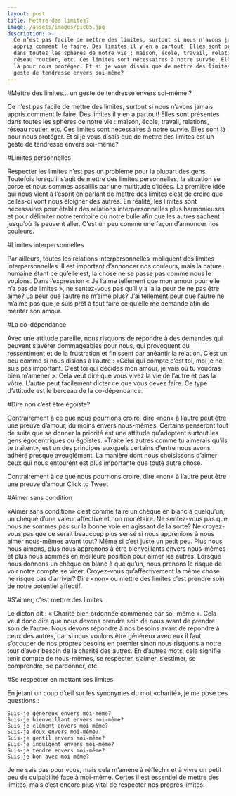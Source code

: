 ```yaml
---
layout: post
title: Mettre des limites?
image: /assets/images/pic05.jpg
description: >-
  Ce n’est pas facile de mettre des limites, surtout si nous n’avons jamais
  appris comment le faire. Des limites il y en a partout! Elles sont présentes
  dans toutes les sphères de notre vie : maison, école, travail, relations,
  réseau routier, etc. Ces limites sont nécessaires à notre survie. Elles sont
  là pour nous protéger. Et si je vous disais que de mettre des limites est un
  geste de tendresse envers soi-même?
---
```



#Mettre des limites… un geste de tendresse envers soi-même ?

Ce n’est pas facile de mettre des limites, surtout si nous n’avons jamais appris comment le faire. Des limites il y en a partout! Elles sont présentes dans toutes les sphères de notre vie : maison, école, travail, relations, réseau routier, etc. Ces limites sont nécessaires à notre survie. Elles sont là pour nous protéger. Et si je vous disais que de mettre des limites est un geste de tendresse envers soi-même?

 
#Limites personnelles

Respecter les limites n’est pas un problème pour la plupart des gens. Toutefois lorsqu’il s’agit de mettre des limites personnelles, la situation se corse et nous sommes assaillis par une multitude d’idées. La première idée qui nous vient à l’esprit en parlant de mettre des limites c’est de croire que celles-ci vont nous éloigner des autres. En réalité, les limites sont nécessaires pour établir des relations interpersonnelles plus harmonieuses et pour délimiter notre territoire ou notre bulle afin que les autres sachent jusqu’où ils peuvent aller. C’est un peu comme une façon d’annoncer nos couleurs.

 
#Limites interpersonnelles

Par ailleurs, toutes les relations interpersonnelles impliquent des limites interpersonnelles. Il est important d’annoncer nos couleurs, mais la nature humaine étant ce qu’elle est, la chose ne se passe pas comme nous le voulons. Dans l’expression « Je l’aime tellement que mon amour pour elle n’a pas de limites », ne sentez-vous pas qu’il y a là la peur de ne pas être aimé? La peur que l’autre ne m’aime plus? J’ai tellement peur que l’autre ne m’aime pas que je suis prêt à tout faire ce qu’elle me demande afin de mériter son amour.

 
#La co-dépendance

Avec une attitude pareille, nous risquons de répondre à des demandes qui peuvent s’avérer dommageables pour nous, qui provoquent du ressentiment et de la frustration et finissent par anéantir la relation. C’est un peu comme si nous disions à l’autre : «Celui qui compte c’est toi, moi je ne suis pas important. C’est toi qui décides mon amour, je vais où tu voudras bien m’amener ». Cela veut dire que vous vivez la vie de l’autre et pas la vôtre. L’autre peut facilement dicter ce que vous devez faire. Ce type d’attitude est le berceau de la co-dépendance.

 
#Dire non c’est être égoïste?

Contrairement à ce que nous pourrions croire, dire «non» à l’autre peut être une preuve d’amour, du moins envers nous-mêmes. Certains penseront tout de suite que se donner la priorité est une attitude qu’adoptent surtout les gens égocentriques ou égoïstes. «Traite les autres comme tu aimerais qu’ils te traitent», est un des principes auxquels certains d’entre nous avons adhéré presque aveuglément. La manière dont nous choisissons d’aimer ceux qui nous entourent est plus importante que toute autre chose.

 
Contrairement à ce que nous pourrions croire, dire «non» à l’autre peut être une preuve d’amour Click to Tweet

 
#Aimer sans condition

«Aimer sans condition» c’est comme faire un chèque en blanc à quelqu’un, un chèque d’une valeur affective et non monétaire. Ne sentez-vous pas que nous ne sommes pas sur la bonne voie en agissant de la sorte? Ne croyez-vous pas que ce serait beaucoup plus sensé si nous apprenions à nous aimer nous-mêmes avant tout? Même si c’est juste un petit peu. Plus nous nous aimons, plus nous apprenons à être bienveillants envers nous-mêmes et plus nous sommes en meilleure position pour aimer les autres. Lorsque nous donnons un chèque en blanc à quelqu’un, nous prenons le risque de voir notre compte se vider. Croyez-vous qu’affectivement la même chose ne risque pas d’arriver? Dire «non» ou mettre des limites c’est prendre soin de notre potentiel affectif.

 
#S’aimer, c’est mettre des limites

Le dicton dit : « Charité bien ordonnée commence par soi-même ». Cela veut donc dire que nous devons prendre soin de nous avant de prendre soin de l’autre. Nous devons répondre à nos besoins avant de répondre à ceux des autres, car si nous voulons être généreux avec eux il faut s’occuper de nos propres besoins en premier sinon nous risquons à notre tour d’avoir besoin de la charité des autres. En d’autres mots, cela signifie tenir compte de nous-mêmes, se respecter, s’aimer, s’estimer, se comprendre, se pardonner, etc.

 
#Se respecter en mettant ses limites

En jetant un coup d’œil sur les synonymes du mot «charité», je me pose ces questions :

    Suis-je généreux envers moi-même?
    Suis-je bienveillant envers moi-même?
    Suis-je clément envers moi-même?
    Suis-je doux envers moi-même?
    Suis-je gentil envers moi-même?
    Suis-je indulgent envers moi-même?
    Suis-je tendre envers moi-même?
    Suis-je bon avec moi-même?

 

Je ne sais pas pour vous, mais cela m’amène à réfléchir et à vivre un petit peu de culpabilité face à moi-même. Certes il est essentiel de mettre des limites, mais c’est encore plus vital de respecter nos propres limites.
